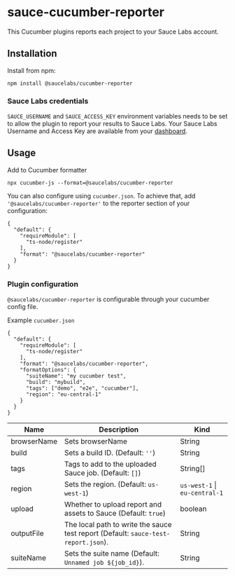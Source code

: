 # sauce-cucumber-reporter
This Cucumber plugins reports each project to your Sauce Labs account.

## Installation

Install from npm:
```
npm install @saucelabs/cucumber-reporter
```

### Sauce Labs credentials

`SAUCE_USERNAME` and `SAUCE_ACCESS_KEY` environment variables needs to be set to
allow the plugin to report your results to Sauce Labs.
Your Sauce Labs Username and Access Key are available from your
[dashboard](https://app.saucelabs.com/user-settings).


## Usage

Add to Cucumber formatter
```
npx cucumber-js --format=@saucelabs/cucumber-reporter
```

You can also configure using `cucumber.json`. To achieve that, add `'@saucelabs/cucumber-reporter'` to the reporter section of your configuration:
```
{
  "default": {
    "requireModule": [
      "ts-node/register"
    ],
    "format": "@saucelabs/cucumber-reporter"
  }
}
```

### Plugin configuration

`@saucelabs/cucumber-reporter` is configurable through your cucumber config file.

Example `cucumber.json`
```
{
  "default": {
    "requireModule": [
      "ts-node/register"
    ],
    "format": "@saucelabs/cucumber-reporter",
    "formatOptions": {
      "suiteName": "my cucumber test",
      "build": "mybuild",
      "tags": ["demo", "e2e", "cucumber"],
      "region": "eu-central-1"
    }
  }
}
```

| Name | Description | Kind |
| --- | --- | --- |
| browserName | Sets browserName | String |
| build | Sets a build ID. (Default: `''`) | String |
| tags | Tags to add to the uploaded Sauce job. (Default: `[]`) | String[] |
| region | Sets the region. (Default: `us-west-1`) | `us-west-1` \| `eu-central-1` |
| upload | Whether to upload report and assets to Sauce (Default: `true`) | boolean |
| outputFile | The local path to write the sauce test report (Default: `sauce-test-report.json`). | String |
| suiteName | Sets the suite name (Default: `Unnamed job ${job_id}`). | String |
